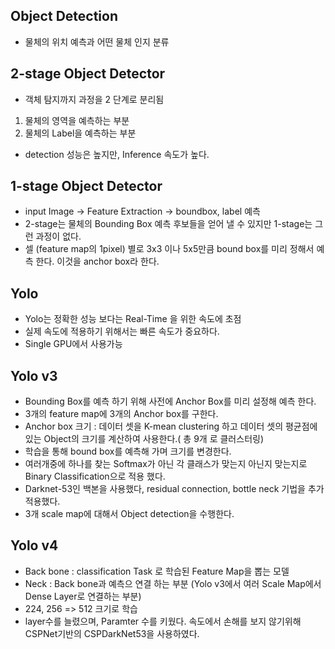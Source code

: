 ## Object Detection
- 물체의 위치 예측과 어떤 물체 인지 분류

## 2-stage Object Detector
- 객체 탐지까지 과정을 2 단계로 분리됨
1) 물체의 영역을 예측하는 부분
2) 물체의 Label을 예측하는 부분
- detection 성능은 높지만, Inference 속도가 높다.

## 1-stage Object Detector
- input Image -> Feature Extraction -> boundbox, label 예측
- 2-stage는 물체의 Bounding Box 예측 후보들을 얻어 낼 수 있지만 1-stage는 그런 과정이 없다.
- 셀 (feature map의 1pixel) 별로 3x3 이나 5x5만큼 bound box를 미리 정해서 예측 한다. 이것을 anchor box라 한다.

## Yolo
- Yolo는 정확한 성능 보다는 Real-Time 을 위한 속도에 초점
- 실제 속도에 적용하기 위해서는 빠른 속도가 중요하다.
- Single GPU에서 사용가능

## Yolo v3
- Bounding Box를 예측 하기 위해 사전에 Anchor Box를 미리 설정해 예측 한다.
- 3개의 feature map에 3개의 Anchor box를 구한다.
- Anchor box 크기 : 데이터 셋을 K-mean clustering 하고 데이터 셋의 평균점에 있는 Object의 크기를 계산하여 사용한다.( 총 9개 로 클러스터링)
- 학습을 통해 bound box를 예측해 가며 크기를 변경한다.
- 여러개중에 하나를 찾는 Softmax가 아닌 각 클래스가 맞는지 아닌지 맞는지로 Binary Classification으로 적용 했다.
- Darknet-53인 백본을 사용했다, residual connection, bottle neck 기법을 추가 적용했다.
- 3개 scale map에 대해서 Object detection을 수행한다.

## Yolo v4
- Back bone : classification Task 로 학습된 Feature Map을 뽑는 모델
- Neck : Back bone과 예측으 연결 하는 부분 (Yolo v3에서 여러 Scale Map에서 Dense Layer로 연결하는 부분)
- 224, 256 => 512 크기로 학습
- layer수를 늘렸으며, Paramter 수를 키웠다. 속도에서 손해를 보지 않기위해 CSPNet기반의 CSPDarkNet53을 사용하였다.
